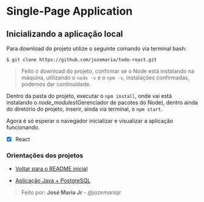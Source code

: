 # Single-Page Application

##  Inicializando a aplicação local

Para download do projeto utilize o seguinte comando via terminal bash:

    $ git clone https://github.com/jozemaria/todo-react.git

> Feito o download do projeto, confirmar se o Node está instalando na máquina, utilizando o `node -v` e o `npm -v`, instalações confirmadas, podemos dar continuidade.

Dentro da pasta do projeto,  executar o `npm install`, onde vai está instalando o *node_modules*(Gerenciador de pacotes do Node), dentro ainda do diretório do projeto, inserir, ainda via terminal, o `npm start`. 

Agora é só esperar o navegador inicializar e visualizar a aplicação funcionando.

 - [x] React

### Orientações dos projetos
 - [Voltar para o README inicial](https://github.com/jozemaria/desafio-esig)

 - [Aplicação Java + PostgreSQL](https://github.com/jozemaria/desafio-esig/blob/master/ORIENTACOES.md)

> Feito por: **José Maria Jr** - *@jozemariajr*
